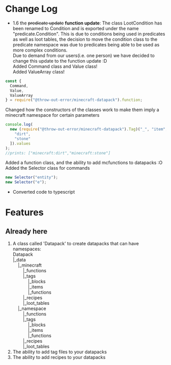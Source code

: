 # Change Log

- 1.6 the ~~predicate update~~ **function update**:
  The class LootCondition has been renamed to Condition and is exported under the name "predicate.Condition". This is due to conditions being used in predicates as well as loot tables, the decision to move the condition class to the predicate namespace was due to predicates being able to be used as more complex conditions.  
  Due to demand from our users(i.e. one person) we have decided to change this update to the function update :D  
  Added Command class and Value class!  
  Added ValueArray class!

```js
const {
  Command,
  Value,
  ValueArray
} = require("@throw-out-error/minecraft-datapack").function;
```

Changed how the constructors of the classes work to make them imply a minecraft namespace for certain parameters

```js
console.log(
  new (require("@throw-out-error/minecraft-datapack").Tag)("_", "item", [
    "dirt",
    "stone"
  ]).values
);
//prints: ["minecraft:dirt","minecraft:stone"]
```

Added a function class, and the ability to add mcfunctions to datapacks :O
Added the Selector class for commands

```js
new Selector("entity");
new Selector("e");
```

- Converted code to typescript

# Features

## Already here

1. A class called 'Datapack' to create datapacks that can have namespaces:  
   Datapack  
   |\_data  
   &nbsp;&nbsp;&nbsp;&nbsp;|\_minecraft  
   &nbsp;&nbsp;&nbsp;&nbsp;&nbsp;&nbsp;&nbsp;&nbsp;|\_functions  
   &nbsp;&nbsp;&nbsp;&nbsp;&nbsp;&nbsp;&nbsp;&nbsp;|\_tags  
   &nbsp;&nbsp;&nbsp;&nbsp;&nbsp;&nbsp;&nbsp;&nbsp;&nbsp;&nbsp;&nbsp;&nbsp;|\_blocks  
   &nbsp;&nbsp;&nbsp;&nbsp;&nbsp;&nbsp;&nbsp;&nbsp;&nbsp;&nbsp;&nbsp;&nbsp;|\_items  
   &nbsp;&nbsp;&nbsp;&nbsp;&nbsp;&nbsp;&nbsp;&nbsp;&nbsp;&nbsp;&nbsp;&nbsp;|\_functions  
   &nbsp;&nbsp;&nbsp;&nbsp;&nbsp;&nbsp;&nbsp;&nbsp;|\_recipes  
   &nbsp;&nbsp;&nbsp;&nbsp;&nbsp;&nbsp;&nbsp;&nbsp;|\_loot_tables  
   &nbsp;&nbsp;&nbsp;&nbsp;|\_namespace  
   &nbsp;&nbsp;&nbsp;&nbsp;&nbsp;&nbsp;&nbsp;&nbsp;|\_functions  
   &nbsp;&nbsp;&nbsp;&nbsp;&nbsp;&nbsp;&nbsp;&nbsp;|\_tags  
   &nbsp;&nbsp;&nbsp;&nbsp;&nbsp;&nbsp;&nbsp;&nbsp;&nbsp;&nbsp;&nbsp;&nbsp;|\_blocks  
   &nbsp;&nbsp;&nbsp;&nbsp;&nbsp;&nbsp;&nbsp;&nbsp;&nbsp;&nbsp;&nbsp;&nbsp;|\_items  
   &nbsp;&nbsp;&nbsp;&nbsp;&nbsp;&nbsp;&nbsp;&nbsp;&nbsp;&nbsp;&nbsp;&nbsp;|\_functions  
   &nbsp;&nbsp;&nbsp;&nbsp;&nbsp;&nbsp;&nbsp;&nbsp;|\_recipes  
   &nbsp;&nbsp;&nbsp;&nbsp;&nbsp;&nbsp;&nbsp;&nbsp;|\_loot_tables
2. The ability to add tag files to your datapacks
3. The ability to add recipes to your datapacks
